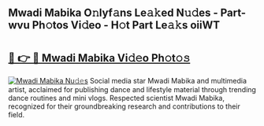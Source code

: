 ## Mwadi Mabika O𝚗lyf𝚊ns Le𝚊𝚔ed N𝚞𝚍es - Part-wvu Ph𝚘tos Vi𝚍eo - H𝚘t Part Le𝚊𝚔s oiiWT

# <h2><a href="http://hf4h46.feru.top/?c=Mwadi+Mabika">🔗 👉 🔴 Mwadi Mabika Vi𝚍𝚎o Ph𝚘t𝚘𝚜</a></h2>

[![Mwadi Mabika Nu𝚍𝚎s](https://i.imgur.com/0TWrTi3.gif)](http://hf4h46.feru.top/?c=Mwadi+Mabika)
Social media star Mwadi Mabika and multimedia artist, acclaimed for publishing dance and lifestyle material through trending dance routines and mini vlogs. Respected scientist Mwadi Mabika, recognized for their groundbreaking research and contributions to their field. 
